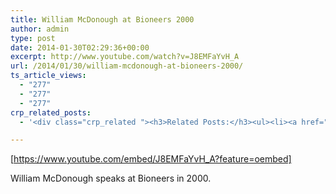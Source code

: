 ```yaml
---
title: William McDonough at Bioneers 2000
author: admin
type: post
date: 2014-01-30T02:29:36+00:00
excerpt: http://www.youtube.com/watch?v=J8EMFaYvH_A
url: /2014/01/30/william-mcdonough-at-bioneers-2000/
ts_article_views:
  - "277"
  - "277"
  - "277"
crp_related_posts:
  - '<div class="crp_related "><h3>Related Posts:</h3><ul><li><a href="https://scdhub.org/2017/07/30/nuclear-testing-footage-music-by-gigi-shibabaw-washintu/"    ><img src="https://scdhub.org/wp-content/uploads/2017/07/nuclear-testing-footage-music-by-gigi-shibabaw-washintu-150x150.jpg" alt="Cultuer- Music &#8211; Ethiopian (Music by Gigi Shibabaw-Washintu)" title="Cultuer- Music &#8211; Ethiopian (Music by Gigi Shibabaw-Washintu)" width="150" height="150" class="crp_thumb crp_featured" /><span class="crp_title">Cultuer- Music &#8211; Ethiopian (Music by Gigi&hellip;</span></a></li><li><a href="https://scdhub.org/2017/07/08/soneva-kiri-coral-garden-15-months-after-installation/"    ><img src="https://scdhub.org/wp-content/uploads/2017/07/maxresdefault-150x150.jpg" alt="Soneva Kiri Coral Garden 15 Months After Installation" title="Soneva Kiri Coral Garden 15 Months After Installation" width="150" height="150" class="crp_thumb crp_featured" /><span class="crp_title">Soneva Kiri Coral Garden 15 Months After Installation</span></a></li><li><a href="https://scdhub.org/2017/12/29/women-and-water-a-video-by-water-for-people-3/"    ><img src="https://scdhub.org/wp-content/uploads/2017/12/women-and-water-a-video-by-water-150x150.jpg" alt="Women and Water &#8211; a Video by Water For People" title="Women and Water &#8211; a Video by Water For People" width="150" height="150" class="crp_thumb crp_featured" /><span class="crp_title">Women and Water &#8211; a Video by Water For People</span></a></li><li><a href="https://scdhub.org/2017/06/21/simon-sinek-love-your-work/"    ><img src="https://scdhub.org/wp-content/uploads/2017/06/Screen-Shot-2017-06-20-at-6.10.42-PM-150x150.png" alt="Simon Sinek: Love Your Work" title="Simon Sinek: Love Your Work" width="150" height="150" class="crp_thumb crp_featured" /><span class="crp_title">Simon Sinek: Love Your Work</span></a></li><li><a href="https://scdhub.org/2017/06/29/how-to-speak-so-that-people-want-to-listen-julian-treasure/"    ><img src="https://scdhub.org/wp-content/uploads/2017/06/Screen-Shot-2017-06-29-at-10.40.38-AM-150x150.png" alt="How to speak so that people want to listen | Julian Treasure" title="How to speak so that people want to listen | Julian Treasure" width="150" height="150" class="crp_thumb crp_featured" /><span class="crp_title">How to speak so that people want to listen | Julian Treasure</span></a></li><li><a href="https://scdhub.org/2017/06/08/7464/"    ><img src="https://scdhub.org/wp-content/uploads/2017/06/638237074_640-150x150.jpg" alt="Bob Dylan Acceptance Speeche for Nobel Peace Prize" title="Bob Dylan Acceptance Speeche for Nobel Peace Prize" width="150" height="150" class="crp_thumb crp_featured" /><span class="crp_title">Bob Dylan Acceptance Speeche for Nobel Peace Prize</span></a></li></ul><div class="crp_clear"></div></div>'

---
```

[https://www.youtube.com/embed/J8EMFaYvH_A?feature=oembed] 

William McDonough speaks at Bioneers in 2000.